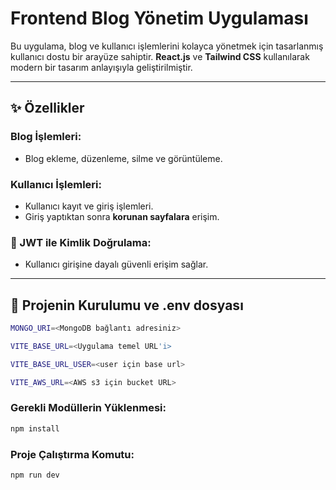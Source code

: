 # Frontend Blog Yönetim Uygulaması

Bu uygulama, blog ve kullanıcı işlemlerini kolayca yönetmek için tasarlanmış kullanıcı dostu bir arayüze sahiptir. **React.js** ve **Tailwind CSS** kullanılarak modern bir tasarım anlayışıyla geliştirilmiştir.

---

## ✨ Özellikler

### Blog İşlemleri:

- Blog ekleme, düzenleme, silme ve görüntüleme.

### Kullanıcı İşlemleri:

- Kullanıcı kayıt ve giriş işlemleri.
- Giriş yaptıktan sonra **korunan sayfalara** erişim.

### 🔐 JWT ile Kimlik Doğrulama:

- Kullanıcı girişine dayalı güvenli erişim sağlar.

---

## 🚀 Projenin Kurulumu ve .env dosyası

```bash
MONGO_URI=<MongoDB bağlantı adresiniz>
```

```bash
VITE_BASE_URL=<Uygulama temel URL'i>
```

```bash
VITE_BASE_URL_USER=<user için base url>
```

```bash
VITE_AWS_URL=<AWS s3 için bucket URL>
```

### Gerekli Modüllerin Yüklenmesi:

```bash
npm install
```

### Proje Çalıştırma Komutu:

```bash
npm run dev
```
